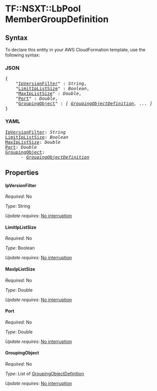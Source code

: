 # TF::NSXT::LbPool MemberGroupDefinition

## Syntax

To declare this entity in your AWS CloudFormation template, use the following syntax:

### JSON

<pre>
{
    "<a href="#ipversionfilter" title="IpVersionFilter">IpVersionFilter</a>" : <i>String</i>,
    "<a href="#limitiplistsize" title="LimitIpListSize">LimitIpListSize</a>" : <i>Boolean</i>,
    "<a href="#maxiplistsize" title="MaxIpListSize">MaxIpListSize</a>" : <i>Double</i>,
    "<a href="#port" title="Port">Port</a>" : <i>Double</i>,
    "<a href="#groupingobject" title="GroupingObject">GroupingObject</a>" : <i>[ <a href="groupingobjectdefinition.md">GroupingObjectDefinition</a>, ... ]</i>
}
</pre>

### YAML

<pre>
<a href="#ipversionfilter" title="IpVersionFilter">IpVersionFilter</a>: <i>String</i>
<a href="#limitiplistsize" title="LimitIpListSize">LimitIpListSize</a>: <i>Boolean</i>
<a href="#maxiplistsize" title="MaxIpListSize">MaxIpListSize</a>: <i>Double</i>
<a href="#port" title="Port">Port</a>: <i>Double</i>
<a href="#groupingobject" title="GroupingObject">GroupingObject</a>: <i>
      - <a href="groupingobjectdefinition.md">GroupingObjectDefinition</a></i>
</pre>

## Properties

#### IpVersionFilter

_Required_: No

_Type_: String

_Update requires_: [No interruption](https://docs.aws.amazon.com/AWSCloudFormation/latest/UserGuide/using-cfn-updating-stacks-update-behaviors.html#update-no-interrupt)

#### LimitIpListSize

_Required_: No

_Type_: Boolean

_Update requires_: [No interruption](https://docs.aws.amazon.com/AWSCloudFormation/latest/UserGuide/using-cfn-updating-stacks-update-behaviors.html#update-no-interrupt)

#### MaxIpListSize

_Required_: No

_Type_: Double

_Update requires_: [No interruption](https://docs.aws.amazon.com/AWSCloudFormation/latest/UserGuide/using-cfn-updating-stacks-update-behaviors.html#update-no-interrupt)

#### Port

_Required_: No

_Type_: Double

_Update requires_: [No interruption](https://docs.aws.amazon.com/AWSCloudFormation/latest/UserGuide/using-cfn-updating-stacks-update-behaviors.html#update-no-interrupt)

#### GroupingObject

_Required_: No

_Type_: List of <a href="groupingobjectdefinition.md">GroupingObjectDefinition</a>

_Update requires_: [No interruption](https://docs.aws.amazon.com/AWSCloudFormation/latest/UserGuide/using-cfn-updating-stacks-update-behaviors.html#update-no-interrupt)

